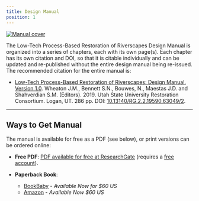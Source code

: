 ```yaml
---
title: Design Manual
position: 1
---
```


[![Manual cover](/img/covers/Manual_Tilted_150.png)](http://dx.doi.org/10.13140/RG.2.2.19590.63049/2)

The Low-Tech Process-Based Restoration of Riverscapes Design Manual is organized into a series of chapters, each with its own page(s). Each chapter has its own citation and DOI, so that it is citable individually and can be updated and re-published without the entire design manual being re-issued. The recommended citation for the entire manual is:

- [Low-Tech Process-Based Restoration of Riverscapes: Design Manual. Version 1.0](http://dx.doi.org/10.13140/RG.2.2.19590.63049/2). Wheaton J.M., Bennett S.N., Bouwes, N., Maestas J.D. and Shahverdian S.M. (Editors). 2019. Utah State University Restoration Consortium. Logan, UT. 286 pp. DOI: [10.13140/RG.2.2.19590.63049/2](http://dx.doi.org/10.13140/RG.2.2.19590.63049/2).

---

## Ways to Get Manual

The manual is available for free as a PDF (see below), or print versions can be ordered online:

- **Free PDF**: [PDF available for free at ResearchGate](http://dx.doi.org/10.13140/RG.2.2.19590.63049/2) (requires a [free account](https://www.researchgate.net/signup.SignUp.html?hdrsu=1)).
  
- **Paperback Book**:
  - [BookBaby](https://store.bookbaby.com/bookshop/book/index.aspx?bookURL=Low-Tech-Process-Based-Restoration-of-Riverscapes) - *Available Now for $60 US*
  - [Amazon](https://www.amazon.com/Low-Tech-Process-Based-Restoration-Riverscapes-Design/dp/1543972993/ref=sr_1_1?keywords=low+tech+process-based+restoration&qid=1558989073&s=gateway&sr=8-1) - *Available Now $60 US*
